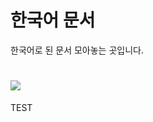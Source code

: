 # 한국어 문서
한국어로 된 문서 모아놓는 곳입니다.

# [![](https://github.com/bambosan/bambosan.github.io/blob/main/bsbe-deferred/deferred.png?raw=true)](https://github.com/bambosan/bambosan.github.io/blob/main/bsbe-deferred/deferred.png)
TEST